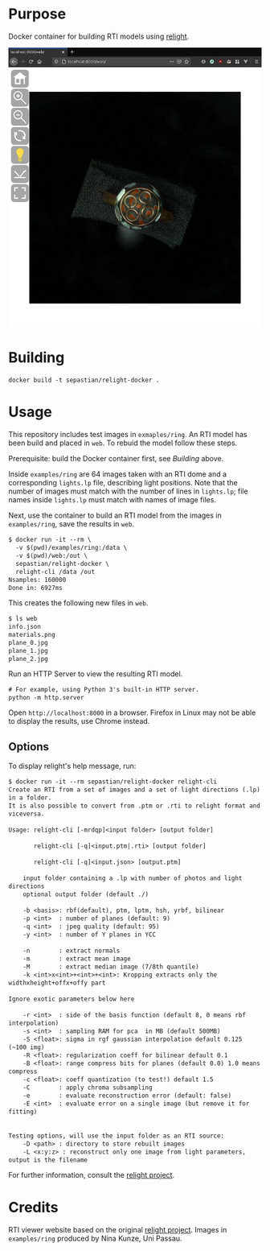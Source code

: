 # Purpose

Docker container for building RTI models using [relight](https://github.com/cnr-isti-vclab/relight).

![Screenshot](examples/screenshot.jpg)

# Building

``` shell
docker build -t sepastian/relight-docker .
```

# Usage

This repository includes test images in `exmaples/ring`.
An RTI model has been build and placed in `web`.
To rebuid the model follow these steps.

Prerequisite: build the Docker container first, see _Building_ above.

Inside `examples/ring` are 64 images taken with an RTI dome and a corresponding `lights.lp` file, describing light positions.
Note that the number of images must match with the number of lines in `lights.lp`;
file names inside `lights.lp` must match with names of image files.

Next, use the container to build an RTI model from the images in `examples/ring`, save the results in `web`.

``` shell
$ docker run -it --rm \
  -v $(pwd)/examples/ring:/data \
  -v $(pwd)/web:/out \
  sepastian/relight-docker \
  relight-cli /data /out
Nsamples: 160000
Done in: 6927ms
```

This creates the following new files in `web`.

``` shell
$ ls web
info.json
materials.png
plane_0.jpg
plane_1.jpg
plane_2.jpg
```

Run an HTTP Server to view the resulting RTI model.

``` shell
# For example, using Python 3's built-in HTTP server.
python -m http.server
```

Open `http://localhost:8000` in a browser. Firefox in Linux may not be able to display the results, use Chrome instead.

## Options

To display relight's help message, run:

```shell
$ docker run -it --rm sepastian/relight-docker relight-cli
Create an RTI from a set of images and a set of light directions (.lp) in a folder.
It is also possible to convert from .ptm or .rti to relight format and viceversa.

Usage: relight-cli [-mrdqp]<input folder> [output folder]

       relight-cli [-q]<input.ptm|.rti> [output folder]

       relight-cli [-q]<input.json> [output.ptm]

	input folder containing a .lp with number of photos and light directions
	optional output folder (default ./)

	-b <basis>: rbf(default), ptm, lptm, hsh, yrbf, bilinear
	-p <int>  : number of planes (default: 9)
	-q <int>  : jpeg quality (default: 95)
	-y <int>  : number of Y planes in YCC

	-n        : extract normals
	-m        : extract mean image
	-M        : extract median image (7/8th quantile) 
	-k <int>x<int>+<int>+<int>: Kropping extracts only the widthxheight+offx+offy part

Ignore exotic parameters below here

	-r <int>  : side of the basis function (default 8, 0 means rbf interpolation)
	-s <int>  : sampling RAM for pca  in MB (default 500MB)
	-S <float>: sigma in rgf gaussian interpolation default 0.125 (~100 img)
	-R <float>: regularization coeff for bilinear default 0.1
	-B <float>: range compress bits for planes (default 0.0) 1.0 means compress
	-c <float>: coeff quantization (to test!) default 1.5
	-C        : apply chroma subsampling 
	-e        : evaluate reconstruction error (default: false)
	-E <int>  : evaluate error on a single image (but remove it for fitting)


Testing options, will use the input folder as an RTI source: 
	-D <path> : directory to store rebuilt images
	-L <x:y:z> : reconstruct only one image from light parameters, output is the filename
```

For further information, consult the [relight project](https://github.com/cnr-isti-vclab/relight).

# Credits

RTI viewer website based on the original [relight project](https://github.com/cnr-isti-vclab/relight).
Images in `examples/ring` produced by Nina Kunze, Uni Passau.
